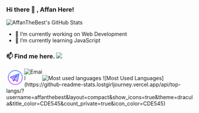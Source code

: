### Hi there 👋 , Affan Here!


![AffanTheBest's GitHub Stats](https://github-readme-stats.vercel.app/api?username=AffanTheBest&show_icons=true&theme=dracula&title_color=CDE545&count_private=true&icon_color=CDE545&hide=["issues"])

<p align="left"> </p>


- 🔭 I’m currently working on Web Development
- 🌱 I’m currently learning JavaScript

### 📫 Find me here. <img src="https://media.giphy.com/media/WUlplcMpOCEmTGBtBW/giphy.gif" width="30"> 
<div style="display-flex">
<a href="https://t.me/AffanTheBest"> <img align="left" width="48px" src="https://github.com/AffanTheBest/AffanTheBest/blob/main/telegram.svg" title="Telegram"/></a>
<a href="mailto:siddiquiaffan201@gmail.com"> <img align="left" width="48px" src="https://img.icons8.com/nolan/64/email.png" title="Email"/> </a><br>
</div>  

<img src="https://github-readme-stats.lostgirljourney.vercel.app/api/top-langs/?username=affanthebest&layout=compact&show_icons=true&theme=dracula&title_color=CDE545&count_private=true&icon_color=CDE545" alt="Most used languages">
![Most Used Languages](https://github-readme-stats.lostgirljourney.vercel.app/api/top-langs/?username=affanthebest&layout=compact&show_icons=true&theme=dracula&title_color=CDE545&count_private=true&icon_color=CDE545)
